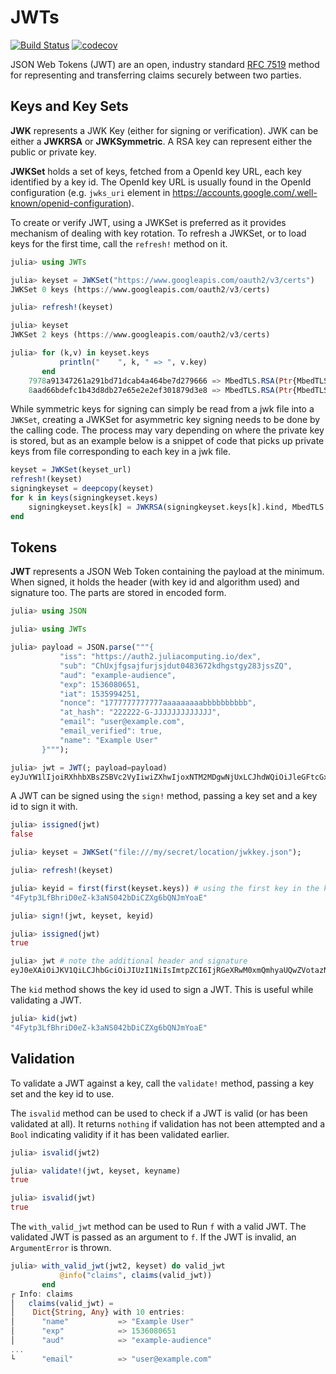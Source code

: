 # JWTs

[![Build Status](https://github.com/tanmaykm/JWTs.jl/workflows/CI/badge.svg)](https://github.com/tanmaykm/JWTs.jl/actions?query=workflow%3ACI+branch%3Amaster)
[![codecov](https://codecov.io/gh/tanmaykm/JWTs.jl/branch/master/graph/badge.svg?token=VK7JZ2hMQx)](https://codecov.io/gh/tanmaykm/JWTs.jl)

JSON Web Tokens (JWT) are an open, industry standard [RFC 7519](https://tools.ietf.org/html/rfc7519) method for representing and transferring claims securely between two parties.

## Keys and Key Sets

**JWK** represents a JWK Key (either for signing or verification). JWK can be either a **JWKRSA** or **JWKSymmetric**. A RSA key can represent either the public or private key.

**JWKSet** holds a set of keys, fetched from a OpenId key URL, each key identified by a key id. The OpenId key URL is usually found in the OpenId configuration (e.g. `jwks_uri` element in <https://accounts.google.com/.well-known/openid-configuration>).

To create or verify JWT, using a JWKSet is preferred as it provides mechanism of dealing with key rotation. To refresh a JWKSet, or to load keys for the first time, call the `refresh!` method on it.

```julia
julia> using JWTs

julia> keyset = JWKSet("https://www.googleapis.com/oauth2/v3/certs")
JWKSet 0 keys (https://www.googleapis.com/oauth2/v3/certs)

julia> refresh!(keyset)

julia> keyset
JWKSet 2 keys (https://www.googleapis.com/oauth2/v3/certs)

julia> for (k,v) in keyset.keys
           println("    ", k, " => ", v.key)
       end
    7978a91347261a291bd71dcab4a464be7d279666 => MbedTLS.RSA(Ptr{MbedTLS.mbedtls_rsa_context} @0x0000000001e337e0)
    8aad66bdefc1b43d8db27e65e2e2ef301879d3e8 => MbedTLS.RSA(Ptr{MbedTLS.mbedtls_rsa_context} @0x0000000001d77390)
```

While symmetric keys for signing can simply be read from a jwk file into a `JWKSet`, creating a JWKSet for asymmetric key signing needs to be done by the calling code. The process may vary depending on where the private key is stored, but as an example below is a snippet of code that picks up private keys from file corresponding to each key in a jwk file.

```julia
keyset = JWKSet(keyset_url)
refresh!(keyset)
signingkeyset = deepcopy(keyset)
for k in keys(signingkeyset.keys)
    signingkeyset.keys[k] = JWKRSA(signingkeyset.keys[k].kind, MbedTLS.parse_keyfile(joinpath(dirname(keyset_url), "$k.private.pem")))
end
```

## Tokens

**JWT** represents a JSON Web Token containing the payload at the minimum. When signed, it holds the header (with key id and algorithm used) and signature too. The parts are stored in encoded form.

```julia
julia> using JSON

julia> using JWTs

julia> payload = JSON.parse("""{
           "iss": "https://auth2.juliacomputing.io/dex",
           "sub": "ChUxjfgsajfurjsjdut0483672kdhgstgy283jssZQ",
           "aud": "example-audience",
           "exp": 1536080651,
           "iat": 1535994251,
           "nonce": "1777777777777aaaaaaaaabbbbbbbbbb",
           "at_hash": "222222-G-JJJJJJJJJJJJJ",
           "email": "user@example.com",
           "email_verified": true,
           "name": "Example User"
       }""");

julia> jwt = JWT(; payload=payload)
eyJuYW1lIjoiRXhhbXBsZSBVc2VyIiwiZXhwIjoxNTM2MDgwNjUxLCJhdWQiOiJleGFtcGxlLWF1ZGllbmNlIiwic3ViIjoiQ2hVeGpmZ3NhamZ1cmpzamR1dDA0ODM2NzJrZGhnc3RneTI4M2pzc1pRIiwiaWF0IjoxNTM1OTk0MjUxLCJpc3MiOiJodHRwczovL2F1dGgyLmp1bGlhY29tcHV0aW5nLmlvL2RleCIsImVtYWlsX3ZlcmlmaWVkIjp0cnVlLCJhdF9oYXNoIjoiMjIyMjIyLUctSkpKSkpKSkpKSkpKSiIsIm5vbmNlIjoiMTc3Nzc3Nzc3Nzc3N2FhYWFhYWFhYWJiYmJiYmJiYmIiLCJlbWFpbCI6InVzZXJAZXhhbXBsZS5jb20ifQ
```

A JWT can be signed using the `sign!` method, passing a key set and a key id to sign it with.

```julia
julia> issigned(jwt)
false

julia> keyset = JWKSet("file:///my/secret/location/jwkkey.json");

julia> refresh!(keyset)

julia> keyid = first(first(keyset.keys)) # using the first key in the key set
"4Fytp3LfBhriD0eZ-k3aNS042bDiCZXg6bQNJmYoaE"

julia> sign!(jwt, keyset, keyid)

julia> issigned(jwt)
true

julia> jwt # note the additional header and signature
eyJ0eXAiOiJKV1QiLCJhbGciOiJIUzI1NiIsImtpZCI6IjRGeXRwM0xmQmhyaUQwZVotazNhTlMwNDJiRGlDWlhnNmJRTkptWW9hRSJ9.eyJuYW1lIjoiRXhhbXBsZSBVc2VyIiwiZXhwIjoxNTM2MDgwNjUxLCJhdWQiOiJleGFtcGxlLWF1ZGllbmNlIiwic3ViIjoiQ2hVeGpmZ3NhamZ1cmpzamR1dDA0ODM2NzJrZGhnc3RneTI4M2pzc1pRIiwiaWF0IjoxNTM1OTk0MjUxLCJpc3MiOiJodHRwczovL2F1dGgyLmp1bGlhY29tcHV0aW5nLmlvL2RleCIsImVtYWlsX3ZlcmlmaWVkIjp0cnVlLCJhdF9oYXNoIjoiMjIyMjIyLUctSkpKSkpKSkpKSkpKSiIsIm5vbmNlIjoiMTc3Nzc3Nzc3Nzc3N2FhYWFhYWFhYWJiYmJiYmJiYmIiLCJlbWFpbCI6InVzZXJAZXhhbXBsZS5jb20ifQ.zfq-DT4Ft_MSU34pwFrMaealWGs0j7Ynhs9iKjf5Uf4
```

The `kid` method shows the key id used to sign a JWT. This is useful while validating a JWT.

```julia
julia> kid(jwt)
"4Fytp3LfBhriD0eZ-k3aNS042bDiCZXg6bQNJmYoaE"
```

## Validation

To validate a JWT against a key, call the `validate!` method, passing a key set and the key id to use.

The `isvalid` method can be used to check if a JWT is valid (or has been validated at all). It returns `nothing` if validation has not been attempted and a `Bool` indicating validity if it has been validated earlier.

```julia
julia> isvalid(jwt2)

julia> validate!(jwt, keyset, keyname)
true

julia> isvalid(jwt)
true
```

The `with_valid_jwt` method can be used to Run `f` with a valid JWT. The validated JWT is passed as an argument to `f`. If the JWT is invalid, an `ArgumentError` is thrown.

```julia
julia> with_valid_jwt(jwt2, keyset) do valid_jwt
           @info("claims", claims(valid_jwt))
       end
┌ Info: claims
│   claims(valid_jwt) =
│    Dict{String, Any} with 10 entries:
│      "name"           => "Example User"
│      "exp"            => 1536080651
│      "aud"            => "example-audience"
...
└      "email"          => "user@example.com"
```
